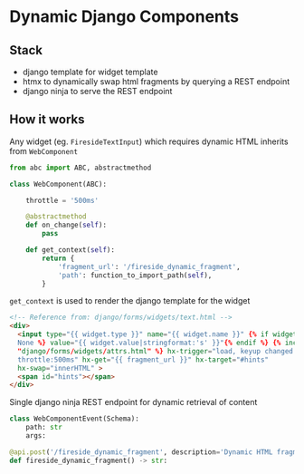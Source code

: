 # Dynamic Django Components

## Stack

- django template for widget template
- htmx to dynamically swap html fragments by querying a REST endpoint
- django ninja to serve the REST endpoint

## How it works

Any widget (eg. `FiresideTextInput`) which requires dynamic HTML inherits from `WebComponent`

```python
from abc import ABC, abstractmethod

class WebComponent(ABC):

    throttle = '500ms'

    @abstractmethod
    def on_change(self):
        pass

    def get_context(self):
        return {
            'fragment_url': '/fireside_dynamic_fragment',
            'path': function_to_import_path(self),
        }
```

`get_context` is used to render the django template for the widget

```html
<!-- Reference from: django/forms/widgets/text.html -->
<div>
  <input type="{{ widget.type }}" name="{{ widget.name }}" {% if widget.value !=
  None %} value="{{ widget.value|stringformat:'s' }}"{% endif %} {% include
  "django/forms/widgets/attrs.html" %} hx-trigger="load, keyup changed
  throttle:500ms" hx-get="{{ fragment_url }}" hx-target="#hints"
  hx-swap="innerHTML" >
  <span id="hints"></span>
</div>
```

Single django ninja REST endpoint for dynamic retrieval of content

```python
class WebComponentEvent(Schema):
    path: str
    args:

@api.post('/fireside_dynamic_fragment', description='Dynamic HTML fragments for WebComponent')
def fireside_dynamic_fragment() -> str:

```
